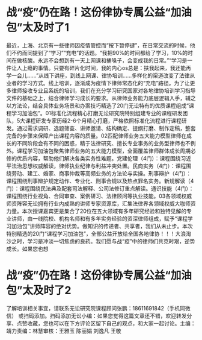 # 战“疫”仍在路！这份律协专属公益“加油包”太及时了1

最近，上海、北京有一些律师因疫情管控而“按下暂停键”，在日常交流的时候，他们不约而同提到了“学习”“充电”的话题。“我把90%的时间都给了学习，10%的时间在做核酸。永远不会想到有一天上网课和捅嗓子，会变成我的日常。”“学习是一件让人上瘾的事情。只要有碎片化时间，我的内心os总是：扶我起来，我还能再学一会儿......”从线下讲座，到线上网课、律协培训......多样化的渠道改变了法律从业者的学习方式。线上培训，逐渐成为疫情下律师常态化的“充电”路径。为了让更多律师接收专业且系统的培训，我们在充分学习研究国家对各地律协培训学习指导文件的基础之上，结合律师学习成长的要求。从律师业务能力底层逻辑入手，辅之以方法论，结合具体业务场景和办案技巧精选了20门无讼特有的优质课程组成“课程学习加油包”。01标准化流程精心打磨无讼研究院特别组建专业的课程研发团队，5大课程研发专家历经2-6个月精心打磨，严格依照标准化流程进行课程研发。通过需求调研、选题筛查、讲师邀请、结构确定、提纲打磨、制作定稿，整套完备的步骤来保障产出课程内容的质量。02匹配律师业务五大能力模型律师在成长的不同阶段会有不同的困惑，精于法律研究、擅长专业事务的业务型律师也不例外。课程学习加油包聚焦律师业务的五大能力模型，全面覆盖律师群体成长周期必修的优质内容，帮助他们解决各类实务性难题。党建伦理（4门）：课程围绕习近平法治思想权威解读，律师执业纪律与利益冲突处置。民商实务（4门）：课程围绕劳动、建工、婚家、商事仲裁等高频业务的方法论与实操。刑事辩护（4门）：课程围绕刑事辩护规定动作、专业化、刑事合规以及热点罪名实务。新规解读（4门）：课程围绕民法典及配套司法解释、公司法修订重点解读。通识技能（4门）：课程围绕行业视角、合同审查、案例研习、法律顾问等执业技能。03各领域权威师资阵容无讼拥有行业内成熟的讲师专家资源库，汇集法律界各领域权威大咖师资力量。本次授课嘉宾更是集合了20位在五大领域有多年研究经验和独特见解的专业讲师，由一线院校、机构名师和有多年实务经验的资深律师组成，赋予“课程学习加油包”讲师阵容的绝对优势。做知识的传递者、共享者，我们从未止步。本次特别精选的20门“课程学习加油包”，全部公益开放给全国各地律协！！！大浪淘沙之时，学习是冲淡一切焦虑的良药。我们愿与战“疫”中的律师们共克时艰，逆势成长。如果您也想

# 战“疫”仍在路！这份律协专属公益“加油包”太及时了2

了解培训相关事宜，请联系无讼研究院课程顾问张鹏：18611691842（手机同微信） 或扫码添加。扫码添加无讼小编：如果您觉得这篇文章还不错，欢迎转发分享、点赞收藏，您也可以在下方评论区留下自己的观点，和大家一起讨论。主编：靖力责编：林慧审核：王雅玉 陈丽娟 刘逸凡 王敬

